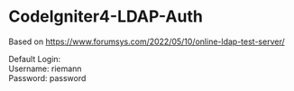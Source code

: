 # CodeIgniter4-LDAP-Auth

Based on https://www.forumsys.com/2022/05/10/online-ldap-test-server/

Default Login: <br>
Username: riemann <br>
Password: password <br>
